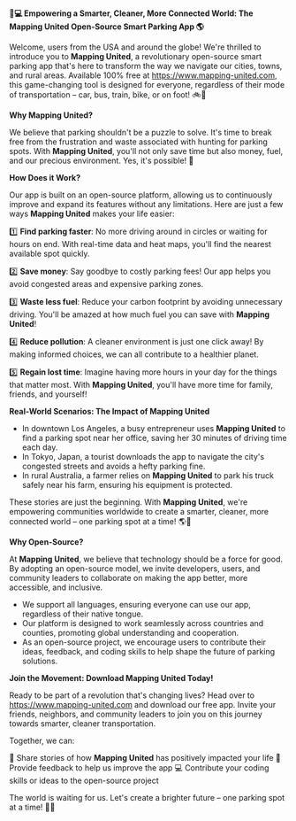 **🚗💻 Empowering a Smarter, Cleaner, More Connected World: The Mapping United Open-Source Smart Parking App 🌎**

Welcome, users from the USA and around the globe! We're thrilled to introduce you to **Mapping United**, a revolutionary open-source smart parking app that's here to transform the way we navigate our cities, towns, and rural areas. Available 100% free at https://www.mapping-united.com, this game-changing tool is designed for everyone, regardless of their mode of transportation – car, bus, train, bike, or on foot! 🚲🚌

**Why Mapping United?**

We believe that parking shouldn't be a puzzle to solve. It's time to break free from the frustration and waste associated with hunting for parking spots. With **Mapping United**, you'll not only save time but also money, fuel, and our precious environment. Yes, it's possible! 🌟

**How Does it Work?**

Our app is built on an open-source platform, allowing us to continuously improve and expand its features without any limitations. Here are just a few ways **Mapping United** makes your life easier:

1️⃣ **Find parking faster**: No more driving around in circles or waiting for hours on end. With real-time data and heat maps, you'll find the nearest available spot quickly.

2️⃣ **Save money**: Say goodbye to costly parking fees! Our app helps you avoid congested areas and expensive parking zones.

3️⃣ **Waste less fuel**: Reduce your carbon footprint by avoiding unnecessary driving. You'll be amazed at how much fuel you can save with **Mapping United**!

4️⃣ **Reduce pollution**: A cleaner environment is just one click away! By making informed choices, we can all contribute to a healthier planet.

5️⃣ **Regain lost time**: Imagine having more hours in your day for the things that matter most. With **Mapping United**, you'll have more time for family, friends, and yourself!

**Real-World Scenarios: The Impact of Mapping United**

* In downtown Los Angeles, a busy entrepreneur uses **Mapping United** to find a parking spot near her office, saving her 30 minutes of driving time each day.
* In Tokyo, Japan, a tourist downloads the app to navigate the city's congested streets and avoids a hefty parking fine.
* In rural Australia, a farmer relies on **Mapping United** to park his truck safely near his farm, ensuring his equipment is protected.

These stories are just the beginning. With **Mapping United**, we're empowering communities worldwide to create a smarter, cleaner, more connected world – one parking spot at a time! 🌎💚

**Why Open-Source?**

At **Mapping United**, we believe that technology should be a force for good. By adopting an open-source model, we invite developers, users, and community leaders to collaborate on making the app better, more accessible, and inclusive.

* We support all languages, ensuring everyone can use our app, regardless of their native tongue.
* Our platform is designed to work seamlessly across countries and counties, promoting global understanding and cooperation.
* As an open-source project, we encourage users to contribute their ideas, feedback, and coding skills to help shape the future of parking solutions.

**Join the Movement: Download Mapping United Today!**

Ready to be part of a revolution that's changing lives? Head over to https://www.mapping-united.com and download our free app. Invite your friends, neighbors, and community leaders to join you on this journey towards smarter, cleaner transportation.

Together, we can:

💬 Share stories of how **Mapping United** has positively impacted your life
🌟 Provide feedback to help us improve the app
💻 Contribute your coding skills or ideas to the open-source project

The world is waiting for us. Let's create a brighter future – one parking spot at a time! 🚀💖